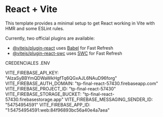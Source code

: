 # React + Vite

This template provides a minimal setup to get React working in Vite with HMR and some ESLint rules.

Currently, two official plugins are available:

- [@vitejs/plugin-react](https://github.com/vitejs/vite-plugin-react/blob/main/packages/plugin-react/README.md) uses [Babel](https://babeljs.io/) for Fast Refresh
- [@vitejs/plugin-react-swc](https://github.com/vitejs/vite-plugin-react-swc) uses [SWC](https://swc.rs/) for Fast Refresh

CREDENCIALES .ENV

  VITE_FIREBASE_API_KEY: "AIzaSyBBYmQDWaWkHgfTq6QGxAJL6NAuD96forg"
  VITE_FIREBASE_AUTH_DOMAIN: "tp-final-react-57430.firebaseapp.com"
  VITE_FIREBASE_PROJECT_ID: "tp-final-react-57430"
  VITE_FIREBASE_STORAGE_BUCKET: "tp-final-react-57430.firebasestorage.app"
  VITE_FIREBASE_MESSAGING_SENDER_ID: "54754954591"
  VITE_FIREBASE_APP_ID: "1:54754954591:web:84f96893bc56a40e4a7aea"